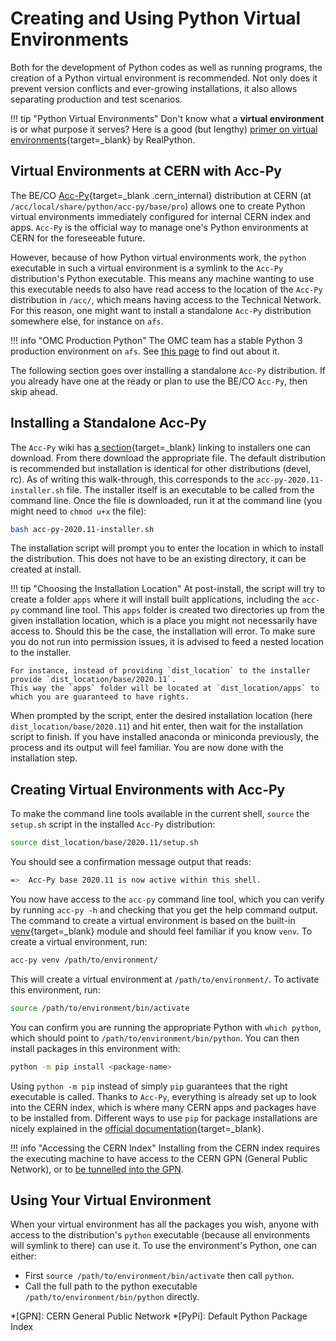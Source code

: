# Creating and Using Python Virtual Environments

Both for the development of Python codes as well as running programs, the creation of a Python virtual environment is recommended.
Not only does it prevent version conflicts and ever-growing installations, it also allows separating production and test scenarios.

!!! tip "Python Virtual Environments"
    Don't know what a **virtual environment** is or what purpose it serves?
    Here is a good (but lengthy) [primer on virtual environments][virtual_env_primer]{target=_blank} by RealPython.

## Virtual Environments at CERN with Acc-Py

The BE/CO [Acc-Py][acc-py]{target=_blank .cern_internal} distribution at CERN (at `/acc/local/share/python/acc-py/base/pro`) allows one to create Python virtual environments immediately configured for internal CERN index and apps.
`Acc-Py` is the official way to manage one's Python environments at CERN for the foreseeable future.

However, because of how Python virtual environments work, the `python` executable in such a virtual environment is a symlink to the `Acc-Py` distribution's Python executable.
This means any machine wanting to use this executable needs to also have read access to the location of the `Acc-Py` distribution in `/acc/`, which means having access to the Technical Network.
For this reason, one might want to install a standalone `Acc-Py` distribution somewhere else, for instance on `afs`.

!!! info "OMC Production Python"
    The OMC team has a stable Python 3 production environment on `afs`.
    See [this page](../about.md) to find out about it.

The following section goes over installing a standalone `Acc-Py` distribution.
If you already have one at the ready or plan to use the BE/CO `Acc-Py`, then skip ahead.

## Installing a Standalone Acc-Py

The `Acc-Py` wiki has [a section][acc_py_standalone_doc]{target=_blank} linking to installers one can download.
From there download the appropriate file.
The default distribution is recommended but installation is identical for other distributions (devel, rc).
As of writing this walk-through, this corresponds to the `acc-py-2020.11-installer.sh` file.
The installer itself is an executable to be called from the command line.
Once the file is downloaded, run it at the command line (you might need to `chmod u+x` the file):

```bash
bash acc-py-2020.11-installer.sh
```

The installation script will prompt you to enter the location in which to install the distribution.
This does not have to be an existing directory, it can be created at install.

!!! tip "Choosing the Installation Location"
    At post-install, the script will try to create a folder `apps` where it will install built applications, including the `acc-py` command line tool.
    This `apps` folder is created two directories up from the given installation location, which is a place you might not necessarily have access to.
    Should this be the case, the installation will error.
    To make sure you do not run into permission issues, it is advised to feed a nested location to the installer.

    For instance, instead of providing `dist_location` to the installer provide `dist_location/base/2020.11`.
    This way the `apps` folder will be located at `dist_location/apps` to which you are guaranteed to have rights.

When prompted by the script, enter the desired installation location (here `dist_location/base/2020.11`) and hit enter, then wait for the installation script to finish.
If you have installed anaconda or miniconda previously, the process and its output will feel familiar.
You are now done with the installation step.

## Creating Virtual Environments with Acc-Py

To make the command line tools available in the current shell, `source` the `setup.sh` script in the installed `Acc-Py` distribution:

```bash
source dist_location/base/2020.11/setup.sh
```

You should see a confirmation message output that reads:

```bash
=>  Acc-Py base 2020.11 is now active within this shell.
```

You now have access to the `acc-py` command line tool, which you can verify by running `acc-py -h` and checking that you get the help command output.
The command to create a virtual environment is based on the built-in [venv][venv_module]{target=_blank} module and should feel familiar if you know `venv`.
To create a virtual environment, run:

```bash
acc-py venv /path/to/environment/
```

This will create a virtual environment at `/path/to/environment/`.
To activate this environment, run:

```bash
source /path/to/environment/bin/activate
```

You can confirm you are running the appropriate Python with `which python`, which should point to `/path/to/environment/bin/python`.
You can then install packages in this environment with:

```bash
python -m pip install <package-name>
```

Using `python -m pip` instead of simply `pip` guarantees that the right executable is called.
Thanks to `Acc-Py`, everything is already set up to look into the CERN index, which is where many CERN apps and packages have to be installed from.
Different ways to use `pip` for package installations are nicely explained in the [official documentation][pip_installs]{target=_blank}.

!!! info "Accessing the CERN Index"
    Installing from the CERN index requires the executing machine to have access to the CERN GPN (General Public Network), or to [be tunnelled into the GPN][cern_internal_websites].

## Using Your Virtual Environment

When your virtual environment has all the packages you wish, anyone with access to the distribution's `python` executable (because all environments will symlink to there) can use it.
To use the environment's Python, one can either:

- First `source /path/to/environment/bin/activate` then call `python`.
- Call the full path to the python executable `/path/to/environment/bin/python` directly.

[cern_internal_websites]: ../../resources/remote_access.md#accessing-cern-internal-websites

*[GPN]: CERN General Public Network
*[PyPi]: Default Python Package Index

[virtual_env_primer]: https://realpython.com/python-virtual-environments-a-primer/
[acc-py]: https://confluence.cern.ch/pages/viewpage.action?spaceKey=ACCPY&title=Getting+started+with+Acc-Py
[acc_py_standalone_doc]: https://confluence.cern.ch/display/ACCPY/Acc-Py+base+installers
[venv_module]: https://docs.python.org/3/library/venv.html
[pip_installs]: https://pip.pypa.io/en/stable/reference/pip_install/#examples

